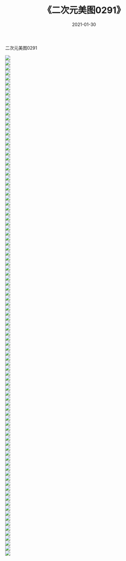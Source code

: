 ﻿---
layout: post
title:  《二次元美图0291》
date:   2021-01-30
img: http://imgx.orgx.ga/二次元/2021/二次元美图0291/000.jpg
categories: [美女, 清纯, 唯美]
---

二次元美图0291

 ![](http://imgx.orgx.ga/二次元/2021/二次元美图0291/001.jpg) <br>![](http://imgx.orgx.ga/二次元/2021/二次元美图0291/002.jpg) <br>![](http://imgx.orgx.ga/二次元/2021/二次元美图0291/003.jpg) <br>![](http://imgx.orgx.ga/二次元/2021/二次元美图0291/004.jpg) <br>![](http://imgx.orgx.ga/二次元/2021/二次元美图0291/005.jpg) <br>![](http://imgx.orgx.ga/二次元/2021/二次元美图0291/006.jpg) <br>![](http://imgx.orgx.ga/二次元/2021/二次元美图0291/007.jpg) <br>![](http://imgx.orgx.ga/二次元/2021/二次元美图0291/008.jpg) <br>![](http://imgx.orgx.ga/二次元/2021/二次元美图0291/009.jpg) <br>![](http://imgx.orgx.ga/二次元/2021/二次元美图0291/010.jpg) <br>![](http://imgx.orgx.ga/二次元/2021/二次元美图0291/011.jpg) <br>![](http://imgx.orgx.ga/二次元/2021/二次元美图0291/012.jpg) <br>![](http://imgx.orgx.ga/二次元/2021/二次元美图0291/013.jpg) <br>![](http://imgx.orgx.ga/二次元/2021/二次元美图0291/014.jpg) <br>![](http://imgx.orgx.ga/二次元/2021/二次元美图0291/015.jpg) <br>![](http://imgx.orgx.ga/二次元/2021/二次元美图0291/016.jpg) <br>![](http://imgx.orgx.ga/二次元/2021/二次元美图0291/017.jpg) <br>![](http://imgx.orgx.ga/二次元/2021/二次元美图0291/018.jpg) <br>![](http://imgx.orgx.ga/二次元/2021/二次元美图0291/019.jpg) <br>![](http://imgx.orgx.ga/二次元/2021/二次元美图0291/020.jpg) <br>![](http://imgx.orgx.ga/二次元/2021/二次元美图0291/021.jpg) <br>![](http://imgx.orgx.ga/二次元/2021/二次元美图0291/022.jpg) <br>![](http://imgx.orgx.ga/二次元/2021/二次元美图0291/023.jpg) <br>![](http://imgx.orgx.ga/二次元/2021/二次元美图0291/024.jpg) <br>![](http://imgx.orgx.ga/二次元/2021/二次元美图0291/025.jpg) <br>![](http://imgx.orgx.ga/二次元/2021/二次元美图0291/026.jpg) <br>![](http://imgx.orgx.ga/二次元/2021/二次元美图0291/027.jpg) <br>![](http://imgx.orgx.ga/二次元/2021/二次元美图0291/028.jpg) <br>![](http://imgx.orgx.ga/二次元/2021/二次元美图0291/029.jpg) <br>![](http://imgx.orgx.ga/二次元/2021/二次元美图0291/030.jpg) <br>![](http://imgx.orgx.ga/二次元/2021/二次元美图0291/031.jpg) <br>![](http://imgx.orgx.ga/二次元/2021/二次元美图0291/032.jpg) <br>![](http://imgx.orgx.ga/二次元/2021/二次元美图0291/033.jpg) <br>![](http://imgx.orgx.ga/二次元/2021/二次元美图0291/034.jpg) <br>![](http://imgx.orgx.ga/二次元/2021/二次元美图0291/035.jpg) <br>![](http://imgx.orgx.ga/二次元/2021/二次元美图0291/036.jpg) <br>![](http://imgx.orgx.ga/二次元/2021/二次元美图0291/037.jpg) <br>![](http://imgx.orgx.ga/二次元/2021/二次元美图0291/038.jpg) <br>![](http://imgx.orgx.ga/二次元/2021/二次元美图0291/039.jpg) <br>![](http://imgx.orgx.ga/二次元/2021/二次元美图0291/040.jpg) <br>![](http://imgx.orgx.ga/二次元/2021/二次元美图0291/041.jpg) <br>![](http://imgx.orgx.ga/二次元/2021/二次元美图0291/042.jpg) <br>![](http://imgx.orgx.ga/二次元/2021/二次元美图0291/043.jpg) <br>![](http://imgx.orgx.ga/二次元/2021/二次元美图0291/044.jpg) <br>![](http://imgx.orgx.ga/二次元/2021/二次元美图0291/045.jpg) <br>![](http://imgx.orgx.ga/二次元/2021/二次元美图0291/046.jpg) <br>![](http://imgx.orgx.ga/二次元/2021/二次元美图0291/047.jpg) <br>![](http://imgx.orgx.ga/二次元/2021/二次元美图0291/048.jpg) <br>![](http://imgx.orgx.ga/二次元/2021/二次元美图0291/049.jpg) <br>![](http://imgx.orgx.ga/二次元/2021/二次元美图0291/050.jpg) <br>![](http://imgx.orgx.ga/二次元/2021/二次元美图0291/051.jpg) <br>![](http://imgx.orgx.ga/二次元/2021/二次元美图0291/052.jpg) <br>![](http://imgx.orgx.ga/二次元/2021/二次元美图0291/053.jpg) <br>![](http://imgx.orgx.ga/二次元/2021/二次元美图0291/054.jpg) <br>![](http://imgx.orgx.ga/二次元/2021/二次元美图0291/055.jpg) <br>![](http://imgx.orgx.ga/二次元/2021/二次元美图0291/056.jpg) <br>![](http://imgx.orgx.ga/二次元/2021/二次元美图0291/057.jpg) <br>![](http://imgx.orgx.ga/二次元/2021/二次元美图0291/058.jpg) <br>![](http://imgx.orgx.ga/二次元/2021/二次元美图0291/059.jpg) <br>![](http://imgx.orgx.ga/二次元/2021/二次元美图0291/060.jpg) <br>![](http://imgx.orgx.ga/二次元/2021/二次元美图0291/061.jpg) <br>![](http://imgx.orgx.ga/二次元/2021/二次元美图0291/062.jpg) <br>![](http://imgx.orgx.ga/二次元/2021/二次元美图0291/063.jpg) <br>![](http://imgx.orgx.ga/二次元/2021/二次元美图0291/064.jpg) <br>![](http://imgx.orgx.ga/二次元/2021/二次元美图0291/065.jpg) <br>![](http://imgx.orgx.ga/二次元/2021/二次元美图0291/066.jpg) <br>![](http://imgx.orgx.ga/二次元/2021/二次元美图0291/067.jpg) <br>![](http://imgx.orgx.ga/二次元/2021/二次元美图0291/068.jpg) <br>![](http://imgx.orgx.ga/二次元/2021/二次元美图0291/069.jpg) <br>![](http://imgx.orgx.ga/二次元/2021/二次元美图0291/070.jpg) <br>![](http://imgx.orgx.ga/二次元/2021/二次元美图0291/071.jpg) <br>![](http://imgx.orgx.ga/二次元/2021/二次元美图0291/072.jpg) <br>![](http://imgx.orgx.ga/二次元/2021/二次元美图0291/073.jpg) <br>![](http://imgx.orgx.ga/二次元/2021/二次元美图0291/074.jpg) <br>![](http://imgx.orgx.ga/二次元/2021/二次元美图0291/075.jpg) <br>![](http://imgx.orgx.ga/二次元/2021/二次元美图0291/076.jpg) <br>![](http://imgx.orgx.ga/二次元/2021/二次元美图0291/077.jpg) <br>![](http://imgx.orgx.ga/二次元/2021/二次元美图0291/078.jpg) <br>![](http://imgx.orgx.ga/二次元/2021/二次元美图0291/079.jpg) <br>![](http://imgx.orgx.ga/二次元/2021/二次元美图0291/080.jpg) <br>![](http://imgx.orgx.ga/二次元/2021/二次元美图0291/081.jpg) <br>![](http://imgx.orgx.ga/二次元/2021/二次元美图0291/082.jpg) <br>![](http://imgx.orgx.ga/二次元/2021/二次元美图0291/083.jpg) <br>![](http://imgx.orgx.ga/二次元/2021/二次元美图0291/084.jpg) <br>![](http://imgx.orgx.ga/二次元/2021/二次元美图0291/085.jpg) <br>![](http://imgx.orgx.ga/二次元/2021/二次元美图0291/086.jpg) <br>![](http://imgx.orgx.ga/二次元/2021/二次元美图0291/087.jpg) <br>![](http://imgx.orgx.ga/二次元/2021/二次元美图0291/088.jpg) <br>![](http://imgx.orgx.ga/二次元/2021/二次元美图0291/089.jpg) <br>![](http://imgx.orgx.ga/二次元/2021/二次元美图0291/090.jpg) <br>![](http://imgx.orgx.ga/二次元/2021/二次元美图0291/091.jpg) <br>![](http://imgx.orgx.ga/二次元/2021/二次元美图0291/092.jpg) <br>![](http://imgx.orgx.ga/二次元/2021/二次元美图0291/093.jpg) <br>![](http://imgx.orgx.ga/二次元/2021/二次元美图0291/094.jpg) <br>![](http://imgx.orgx.ga/二次元/2021/二次元美图0291/095.jpg) <br>![](http://imgx.orgx.ga/二次元/2021/二次元美图0291/096.jpg) <br>![](http://imgx.orgx.ga/二次元/2021/二次元美图0291/097.jpg) <br>![](http://imgx.orgx.ga/二次元/2021/二次元美图0291/098.jpg) <br>![](http://imgx.orgx.ga/二次元/2021/二次元美图0291/099.jpg) <br>![](http://imgx.orgx.ga/二次元/2021/二次元美图0291/100.jpg) <br>